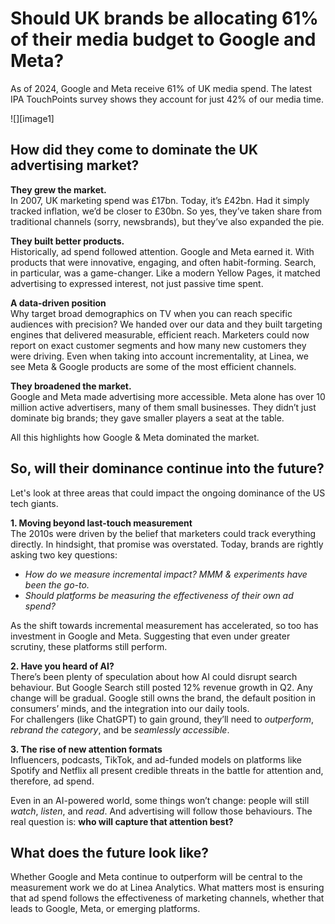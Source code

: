 # Should UK brands be allocating 61% of their media budget to Google and Meta?

As of 2024, Google and Meta receive 61% of UK media spend. The latest IPA TouchPoints survey shows they account for just 42% of our media time. 

![][image1]

## How did they come to dominate the UK advertising market? 

**They grew the market.**  
In 2007, UK marketing spend was £17bn. Today, it’s £42bn. Had it simply tracked inflation, we’d be closer to £30bn. So yes, they’ve taken share from traditional channels (sorry, newsbrands), but they’ve also expanded the pie. 

**They built better products.**  
Historically, ad spend followed attention. Google and Meta earned it. With products that were innovative, engaging, and often habit-forming. Search, in particular, was a game-changer. Like a modern Yellow Pages, it matched advertising to expressed interest, not just passive time spent.

**A data-driven position**  
Why target broad demographics on TV when you can reach specific audiences with precision? We handed over our data and they built targeting engines that delivered measurable, efficient reach. Marketers could now report on exact customer segments and how many new customers they were driving. Even when taking into account incrementality, at Linea, we see Meta & Google products are some of the most efficient channels. 

**They broadened the market.**  
Google and Meta made advertising more accessible. Meta alone has over 10 million active advertisers, many of them small businesses. They didn’t just dominate big brands; they gave smaller players a seat at the table.

All this highlights how Google & Meta dominated the market. 

## So, will their dominance continue into the future?

Let's look at three areas that could impact the ongoing dominance of the US tech giants. 

**1\. Moving beyond last-touch measurement**  
The 2010s were driven by the belief that marketers could track everything directly. In hindsight, that promise was overstated. Today, brands are rightly asking two key questions:

* *How do we measure incremental impact? MMM & experiments have been the go-to.*  
* *Should platforms be measuring the effectiveness of their own ad spend?*

As the shift towards incremental measurement has accelerated, so too has investment in Google and Meta. Suggesting that even under greater scrutiny, these platforms still perform.

**2\. Have you heard of AI?**  
There’s been plenty of speculation about how AI could disrupt search behaviour. But Google Search still posted 12% revenue growth in Q2. Any change will be gradual. Google still owns the brand, the default position in consumers’ minds, and the integration into our daily tools.  
For challengers (like ChatGPT) to gain ground, they’ll need to *outperform*, *rebrand the category*, and be *seamlessly accessible*.

**3\. The rise of new attention formats**  
Influencers, podcasts, TikTok, and ad-funded models on platforms like Spotify and Netflix all present credible threats in the battle for attention and, therefore, ad spend.

Even in an AI-powered world, some things won’t change: people will still *watch*, *listen*, and *read*. And advertising will follow those behaviours. The real question is: **who will capture that attention best?**

## What does the future look like?

Whether Google and Meta continue to outperform will be central to the measurement work we do at Linea Analytics. What matters most is ensuring that ad spend follows the effectiveness of marketing channels, whether that leads to Google, Meta, or emerging platforms.
